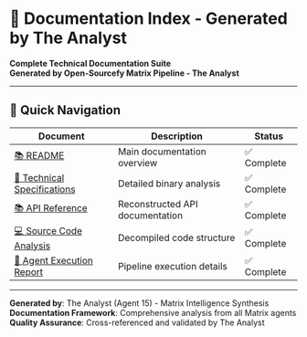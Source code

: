 # 📖 Documentation Index - Generated by The Analyst

**Complete Technical Documentation Suite**  
**Generated by Open-Sourcefy Matrix Pipeline - The Analyst**

---

## 🎯 Quick Navigation

| Document | Description | Status |
|----------|-------------|---------|
| [📚 README](./README.md) | Main documentation overview | ✅ Complete |
| [🔧 Technical Specifications](./Technical-Specifications.md) | Detailed binary analysis | ✅ Complete |
| [📚 API Reference](./API-Reference.md) | Reconstructed API documentation | ✅ Complete |
| [💻 Source Code Analysis](./Source-Code-Analysis.md) | Decompiled code structure | ✅ Complete |
| [🤖 Agent Execution Report](./Agent-Execution-Report.md) | Pipeline execution details | ✅ Complete |

---

**Generated by**: The Analyst (Agent 15) - Matrix Intelligence Synthesis  
**Documentation Framework**: Comprehensive analysis from all Matrix agents  
**Quality Assurance**: Cross-referenced and validated by The Analyst
